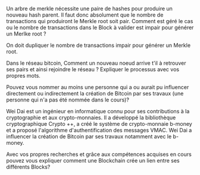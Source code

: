 Un arbre de merkle nécessite une paire de hashes pour produire un nouveau hash parent. Il faut donc absolument que le nombre de transactions qui produiront le Merkle root soit pair. 
 Comment est géré le cas ou le nombre de transactions dans le Block à valider est impair pour générer un Merlke root ?

On doit dupliquer le nombre de transactions impair pour générer un Merkle root.

 Dans le réseau bitcoin, Comment un nouveau noeud arrive t'il à retrouver ses pairs et ainsi rejoindre le réseau ? Expliquer le processus avec vos propres mots.



Pouvez vous nommer au moins une personne qui a ou aurait pu influencer directement ou indirectement la création de Bitcoin par ses travaux (une personne qui n'a pas été nommée dans le cours)?

Wei Dai est un ingénieur en informatique connu pour ses contributions à la cryptographie et aux crypto-monnaies. Il a développé la bibliothèque cryptographique Crypto ++, a créé le système de crypto-monnaie b-money et a proposé l'algorithme d'authentification des messages VMAC. Wei Dai a influencer la création de Bitcoin par ses travaux notamment avec le b-money.

 Avec vos propres recherches et grâce aux compétences acquises en cours pouvez vous expliquer comment une Blockchain crée un lien entre ses différents Blocks?

